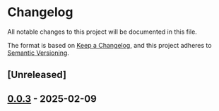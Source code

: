 # Changelog

All notable changes to this project will be documented in this file.

The format is based on [Keep a Changelog](https://keepachangelog.com/en/1.0.0/),
and this project adheres to [Semantic Versioning](https://semver.org/spec/v2.0.0.html).

## [Unreleased]

## [0.0.3](https://github.com/ScuffleCloud/scuffle/compare/scuffle-pprof-v0.0.2...scuffle-pprof-v0.0.3) - 2025-02-09
